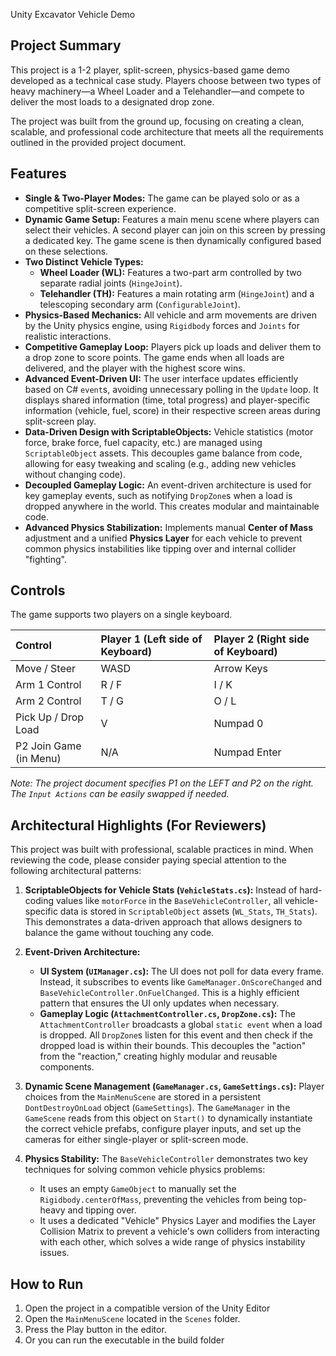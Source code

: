 Unity Excavator Vehicle Demo

## Project Summary

This project is a 1-2 player, split-screen, physics-based game demo developed as a technical case study. Players choose between two types of heavy machinery—a Wheel Loader and a Telehandler—and compete to deliver the most loads to a designated drop zone.

The project was built from the ground up, focusing on creating a clean, scalable, and professional code architecture that meets all the requirements outlined in the provided project document.

## Features

-   **Single & Two-Player Modes:** The game can be played solo or as a competitive split-screen experience.
-   **Dynamic Game Setup:** Features a main menu scene where players can select their vehicles. A second player can join on this screen by pressing a dedicated key. The game scene is then dynamically configured based on these selections.
-   **Two Distinct Vehicle Types:**
    -   **Wheel Loader (WL):** Features a two-part arm controlled by two separate radial joints (`HingeJoint`).
    -   **Telehandler (TH):** Features a main rotating arm (`HingeJoint`) and a telescoping secondary arm (`ConfigurableJoint`).
-   **Physics-Based Mechanics:** All vehicle and arm movements are driven by the Unity physics engine, using `Rigidbody` forces and `Joints` for realistic interactions.
-   **Competitive Gameplay Loop:** Players pick up loads and deliver them to a drop zone to score points. The game ends when all loads are delivered, and the player with the highest score wins.
-   **Advanced Event-Driven UI:** The user interface updates efficiently based on C# `event`s, avoiding unnecessary polling in the `Update` loop. It displays shared information (time, total progress) and player-specific information (vehicle, fuel, score) in their respective screen areas during split-screen play. 
-   **Data-Driven Design with ScriptableObjects:** Vehicle statistics (motor force, brake force, fuel capacity, etc.) are managed using `ScriptableObject` assets. This decouples game balance from code, allowing for easy tweaking and scaling (e.g., adding new vehicles without changing code).
-   **Decoupled Gameplay Logic:** An event-driven architecture is used for key gameplay events, such as notifying `DropZone`s when a load is dropped anywhere in the world. This creates modular and maintainable code.
-   **Advanced Physics Stabilization:** Implements manual **Center of Mass** adjustment and a unified **Physics Layer** for each vehicle to prevent common physics instabilities like tipping over and internal collider "fighting".

## Controls

The game supports two players on a single keyboard. 

| Control | Player 1 (Left side of Keyboard) | Player 2 (Right side of Keyboard) |
| :--- | :--- | :--- |
| Move / Steer | WASD | Arrow Keys |
| Arm 1 Control | R / F | I / K |
| Arm 2 Control | T / G | O / L |
| Pick Up / Drop Load | V | Numpad 0 |
| P2 Join Game (in Menu) | N/A | Numpad Enter

*Note: The project document specifies P1 on the LEFT and P2 on the right. The `Input Actions` can be easily swapped if needed.*

## Architectural Highlights (For Reviewers)

This project was built with professional, scalable practices in mind. When reviewing the code, please consider paying special attention to the following architectural patterns:

1.  **ScriptableObjects for Vehicle Stats (`VehicleStats.cs`):** Instead of hard-coding values like `motorForce` in the `BaseVehicleController`, all vehicle-specific data is stored in `ScriptableObject` assets (`WL_Stats`, `TH_Stats`). This demonstrates a data-driven approach that allows designers to balance the game without touching any code.

2.  **Event-Driven Architecture:**
    * **UI System (`UIManager.cs`):** The UI does not poll for data every frame. Instead, it subscribes to events like `GameManager.OnScoreChanged` and `BaseVehicleController.OnFuelChanged`. This is a highly efficient pattern that ensures the UI only updates when necessary.
    * **Gameplay Logic (`AttachmentController.cs`, `DropZone.cs`):** The `AttachmentController` broadcasts a global `static event` when a load is dropped. All `DropZone`s listen for this event and then check if the dropped load is within their bounds. This decouples the "action" from the "reaction," creating highly modular and reusable components.

3.  **Dynamic Scene Management (`GameManager.cs`, `GameSettings.cs`):** Player choices from the `MainMenuScene` are stored in a persistent `DontDestroyOnLoad` object (`GameSettings`). The `GameManager` in the `GameScene` reads from this object on `Start()` to dynamically instantiate the correct vehicle prefabs, configure player inputs, and set up the cameras for either single-player or split-screen mode.

4.  **Physics Stability:** The `BaseVehicleController` demonstrates two key techniques for solving common vehicle physics problems:
    * It uses an empty `GameObject` to manually set the `Rigidbody.centerOfMass`, preventing the vehicles from being top-heavy and tipping over.
    * It uses a dedicated "Vehicle" Physics Layer and modifies the Layer Collision Matrix to prevent a vehicle's own colliders from interacting with each other, which solves a wide range of physics instability issues.

## How to Run

1.  Open the project in a compatible version of the Unity Editor
2.  Open the `MainMenuScene` located in the `Scenes` folder.
3.  Press the Play button in the editor.
4.  Or you can run the executable in the build folder
